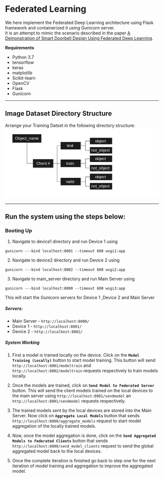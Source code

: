 # Federated Learning
We here implement the Federated Deep Learning architecture using Flask framework and containerized it using Gunicorn server.  
   It is an attempt to mimic the scenario described in the paper [A Demonstration of Smart Doorbell Design Using Federated Deep Learning](https://arxiv.org/pdf/2010.09687.pdf).  
   
   **Requirements**
   * Python 3.7
   * tensorflow
   * keras
   * matplotlib
   * Scikit-learn
   * OpenCV
   * Flask
   * Gunicorn
   
   ***
   
   ## Image Dataset Directory Structure  
   Arrange your Training Datset in the following directory structure:  
   ![Dataset directory structure](https://github.com/ResearchTrio/federatedlearning/blob/main/dataset_directory1.png)  
   ***
   
   ## Run the system using the steps below:  
   ### Booting Up
   1. Navigate to device1 directory and run Device 1 using
   ```
   gunicorn ---bind localhost:8001 --timeout 600 wsgi1:app
   ```
   2. Navigate to device2 directory and run Device 2 using
   ```
   gunicorn ---bind localhost:8002 --timeout 600 wsgi2:app
   ```
   3. Navigate to main_server directory and run Main Server using
   ```
   gunicorn ---bind localhost:8000 --timeout 600 wsgi3:app
   ```
   This will start the Gunicorn servers for Device 1 ,Device 2 and Main Server
   
   ##### Servers:
   * Main Server - ```http://localhost:8000/```
   * Device 1 - ```http://localhost:8001/```
   * Device 2 - ```http://localhost:8002/```
   
   ##### System Working
   1. First a model is trained locally on the device. Click on the **```Model Training (Locally)```** button to start model training. This button will send ```http://localhost:8001/modeltrain``` and ```http://localhost:8002/modeltrain``` requests respectively to train models locally.
   
   2. Once the models are trained, click on  **```Send Model to Federated Server```** button. This will send the client models trained on the local devices to the main server using ```http://localhost:8001/sendmodel``` an ```http://localhost:8001/sendmodel``` requests respectively.
   
   3. The trained models sent by the local devices are stored into the Main Server. Now click on **```Aggregate Local Models```** button that sends ```http://localhost:8000/aggregate_models``` request to start model aggregation of the locally trained models.
   
   4. Now, once the model aggregation is done, click on the **```Send Aggregated Models to Federated Clients```** button that sends ```http://localhost:8000/send_model_clients``` request to send the global aggregated model back to the local devices.
   
   5. Once the complete iteration is finished go back to step one for the next iteration of model training and aggregation to improve the aggregated model.
   
